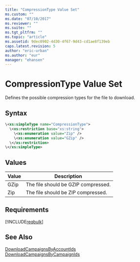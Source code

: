 ```yaml
---
title: "CompressionType Value Set"
ms.custom: ""
ms.date: "07/10/2017"
ms.reviewer: ""
ms.suite: ""
ms.tgt_pltfrm: ""
ms.topic: "article"
ms.assetid: 9dec0902-4d30-4f67-9d43-cd1ae8f139eb
caps.latest.revision: 5
author: "eric-urban"
ms.author: "eur"
manager: "ehansen"
---
```

# CompressionType Value Set
Defines the possible compression types for the file to download.

## Syntax

```xml
\<xs:simpleType name="CompressionType">
  \<xs:restriction base="xs:string">
    \<xs:enumeration value="Zip" />
    \<xs:enumeration value="GZip" />
  \</xs:restriction>
\</xs:simpleType>
```

## Values

|Value|Description|
|---------|---------------|
|GZip|The file should be GZIP compressed.|
|Zip|The file should be ZIP compressed.|

## Requirements
[!INCLUDE[reqbulk](../bulk-api/includes/reqbulk.md)]
## See Also
[DownloadCampaignsByAccountIds](../bulk-api/downloadcampaignsbyaccountids-service-operation.md)  
[DownloadCampaignsByCampaignIds](../bulk-api/downloadcampaignsbycampaignids-service-operation.md)  

